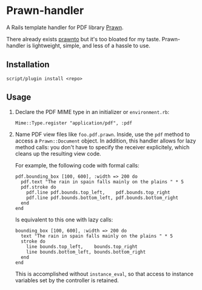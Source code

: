 # Prawn-handler

A Rails template handler for PDF library [Prawn](http://prawn.majesticseacreature.com/).

There already exists [prawnto](http://cracklabs.com/prawnto) but it's too bloated for my taste. Prawn-handler is lightweight, simple, and less of a hassle to use.

## Installation

    script/plugin install <repo>

## Usage

1.  Declare the PDF MIME type in an initializer or `environment.rb`:

        Mime::Type.register "application/pdf", :pdf

2.  Name PDF view files like `foo.pdf.prawn`. Inside, use the `pdf` method to access a `Prawn::Document` object. In addition, this handler allows for lazy method calls: you don't have to specify the receiver explicitely, which cleans up the resulting view code.

    For example, the following code with formal calls:

        pdf.bounding_box [100, 600], :width => 200 do
          pdf.text "The rain in spain falls mainly on the plains " * 5
          pdf.stroke do
            pdf.line pdf.bounds.top_left,    pdf.bounds.top_right
            pdf.line pdf.bounds.bottom_left, pdf.bounds.bottom_right
          end
        end

    Is equivalent to this one with lazy calls:

        bounding_box [100, 600], :width => 200 do
          text "The rain in spain falls mainly on the plains " * 5
          stroke do
            line bounds.top_left,    bounds.top_right
            line bounds.bottom_left, bounds.bottom_right
          end
        end

    This is accomplished without `instance_eval`, so that access to instance variables set by the controller is retained.
